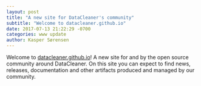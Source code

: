 ```yaml
---
layout: post
title: "A new site for DataCleaner's community"
subtitle: "Welcome to datacleaner.github.io"
date: 2017-07-13 21:22:29 -0700
categories: www update
author: Kasper Sørensen
---
```


Welcome to [datacleaner.github.io](https://datacleaner.github.io)! A new site for and by the open source community around DataCleaner. On this site you can expect to find news, releases, documentation and other artifacts produced and managed by our community.
